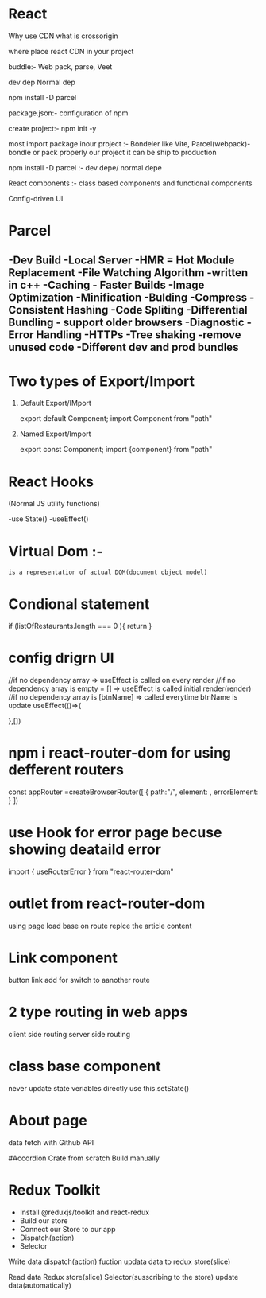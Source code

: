 
# React

Why use CDN 
what is crossorigin

where place react CDN in your project

buddle:- Web pack, parse, Veet

dev dep
Normal dep

npm install -D parcel

package.json:- configuration of npm

create project:- 
               npm init -y

most import package inour project :- Bondeler like Vite, Parcel(webpack)- bondle or pack properly our project it can be ship to production 


npm install -D  parcel :- dev depe/ normal depe

React combonents :- class based components and functional components

Config-driven UI


# Parcel

-Dev Build
-Local Server
-HMR = Hot Module Replacement
-File Watching Algorithm -written in c++
-Caching - Faster  Builds
-Image Optimization
-Minification
-Bulding
-Compress
-Consistent Hashing
-Code Spliting
-Differential Bundling - support older browsers
-Diagnostic
-Error Handling
-HTTPs
-Tree shaking -remove unused code
-Different dev and prod bundles
-

# Two types of Export/Import

1. Default Export/IMport

     export default Component;
     import Component from "path"
     

2. Named Export/Import
    
    export const Component;
    import {component} from "path"
     

# React Hooks
 (Normal JS utility functions)

  -use State()
  -useEffect() 

# Virtual Dom :-
    is a representation of actual DOM(document object model)


# Condional statement 
  if (listOfRestaurants.length === 0 ){
   return  <shimmer />
  }


  # config drigrn UI

  //if no dependency array => useEffect is called on every render
  //if no dependency array is empty = [] => useEffect is called initial render(render)
   //if no dependency array is [btnName] => called everytime btnName is update
  useEffect(()=>{

  },[])


  # npm i react-router-dom for using defferent routers
  const appRouter =createBrowserRouter([
    {
        path:"/",
        element: <AppLayout/>,
        errorElement: <Error/>
    }
])


#  use Hook for error page becuse showing deataild error
 import { useRouterError } from "react-router-dom"

 # outlet from react-router-dom
   using page load base on route
   replce the article content

# Link component
  button link add for switch to aanother route   

# 2 type routing in web apps
  client side routing
  server side routing 
  
# class base component
  never update state veriables directly
  use this.setState()

 # About page
   data fetch with Github API
   
 #Accordion
  Crate from scratch
  Build manually

# Redux Toolkit

  - Install @reduxjs/toolkit and react-redux
 - Build our store
 - Connect our Store to our app
 - Dispatch(action)
 - Selector
   
  Write data
    dispatch(action)
    fuction
    updata data to redux store(slice)

  Read data
    Redux store(slice)
    Selector(susscribing to the store)
    update data(automatically)
  
